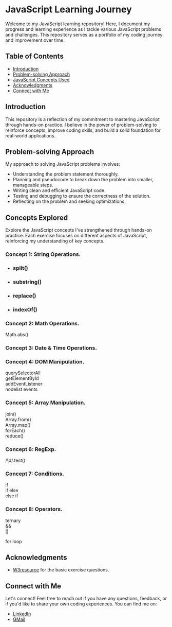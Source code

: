 # JavaScript Learning Journey

Welcome to my JavaScript learning repository! Here, I document my progress and learning experience as I tackle various JavaScript problems and challenges. This repository serves as a portfolio of my coding journey and improvement over time.

## Table of Contents

- [Introduction](#introduction)
- [Problem-solving Approach](#problem-solving-approach)
- [JavaScript Concepts Used](#concepts-explored)
- [Acknowledgments](#acknowledgments)
- [Connect with Me](#connect-with-me)

## Introduction

This repository is a reflection of my commitment to mastering JavaScript through hands-on practice. I believe in the power of problem-solving to reinforce concepts, improve coding skills, and build a solid foundation for real-world applications.

## Problem-solving Approach

My approach to solving JavaScript problems involves:

- Understanding the problem statement thoroughly.
- Planning and pseudocode to break down the problem into smaller, manageable steps.
- Writing clean and efficient JavaScript code.
- Testing and debugging to ensure the correctness of the solution.
- Reflecting on the problem and seeking optimizations.

## Concepts Explored

Explore the JavaScript concepts I've strengthened through hands-on practice. Each exercise focuses on different aspects of JavaScript, reinforcing my understanding of key concepts.

### Concept 1: String Operations.
- ### split() 
- ### substring()   
- ### replace() 
- ### indexOf()

### Concept 2: Math Operations.
Math.abs()

### Concept 3: Date & Time Operations.

### Concept 4: DOM Manipulation.
querySelectorAll <br>
getElementById <br>
addEventListener <br>
nodelist events
### Concept 5: Array Manipulation.
join() <br>
Array.from() <br>
Array.map() <br>
forEach() <br>
reduce()

### Concept 6: RegExp.
/\d/.test()

### Concept 7: Conditions.
if <br>
if else <br>
else if 

### Concept 8: Operators.
ternary <br>
&& <br>
|| 

for loop

## Acknowledgments

- [W3resource](https://www.w3resource.com/javascript-exercises/javascript-basic-exercises.php#EDITOR) for the basic exercise questions.

## Connect with Me

Let's connect! Feel free to reach out if you have any questions, feedback, or if you'd like to share your own coding experiences. You can find me on:

- [LinkedIn](https://www.linkedin.com/in/akash-bhati-a321a1140/)
- [GMail](mailto:akashbhati67@gmail.com)